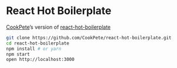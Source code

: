 React Hot Boilerplate
=====================

[CookPete](https://github.com/CookPete)’s version of [react-hot-boilerplate](https://github.com/gaearon/react-hot-boilerplate)

```bash
git clone https://github.com/CookPete/react-hot-boilerplate.git
cd react-hot-boilerplate
npm install # or yarn
npm start
open http://localhost:3000
```
